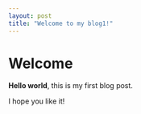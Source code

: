 ```yaml
---
layout: post
title: "Welcome to my blog1!"
---
```


# Welcome

**Hello world**, this is my first blog post.

I hope you like it!
